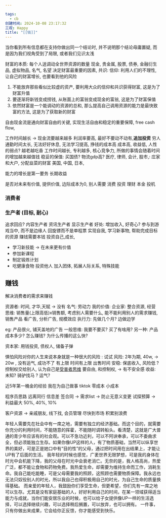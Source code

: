 ```yaml
---

tags:
  - cb
创建时间: 2024-10-08 23:17:32
三观: Happy
title: "[[钱]]"
---
```

当你看到所有信息都在支持你做出同一个结论时, 并不说明那个结论毋庸置疑, 而是因为我们视角受到了局限, 或者我们见识太浅

财富的本质: 
每个人送调动全世界资源的数量
现金, 贵金属, 股票, 债券, 金融衍生品, 虚拟物品, 名气, 名望
决定财富最重要的因素, 
共识: 
信仰: 
利用人们的不理性, 让自己的财富增长, 也要看到他的风险
1. 不能放弃那些看似比较虚的资产, 要利用大众的信仰和共识获得财富, 这是为了财富升值
2. 要逐渐将新钱变成捞钱, 从账面上的富翁变成现金的富翁, 这是为了财富保值
3. 依然财富是一个能调动的资源的总和, 那么提高自己调用资源的能力是最快致富的方法, 这是为了获取新的财富

自由现金流是通向财富自由的关键, 实现生活自由和稳定的重要保障,
free cash flow, 

工作时间越长 -> 现金流要越来越多
利润率要高, 最好不要动不动有,**追加投资** 
穷人通勤时间太长, 无法好好休息, 无法学习提高, 挣钱的成本高
成本高, 收益低, 
人性的弱点? 
越老越吃香 
工作时间越长, 专利越多, 
核心竞争力, 所做的事情会随着时间的增加越来越值钱
稳妥的保值: 买国债? 
物流gdp高? 
医疗,
律师,
会计,
股市,: 庄家和大户, 分配韭菜的财富
美国,
中国, 
日本, 


能力的增长是第一要务
长期收益

是否对未来有价值, 
提供价值, 边际成本为0, 别人需要
消费
投资  理财  本金
投机

### 消费者

### 生产者 (目标, 耐心)
追求回应? 
内容生产者
资讯生产者
显示生产者
好处:  增加收入, 好奇心? 参与到游戏当中, 而不是边缘人 回旋镖而不是单程票
实现自我, 学习新事物, 
帮助完成目标的资源
赚钱需要本钱
投资自己,成长, 
* 学习新技能 -> 在未来更有价值
* 参加新课程
* 制定锻炼计划
* 吃健康食物
投资他人
加入团体, 拓展人际关系, 特殊技能

## 赚钱

解决消费者的需求来赚钱

资源者: 
时间, 
才华,天赋 -> 没有
名气: 
劳动力
我的价值: 
企业家: 整合资源, 经营
思维:  销售量(上限高低)x销售额, 考虑别人需要什么, 能不能利用别人的需求赚钱, 销售产品
看广告, 分析广告, 规模效应
执行力:  先做几个月? 边做边学

eg: 产品很火, 铺天盖地的广告
一般思维: 我要不要买? 买了有啥用? 
另一种: 产品成本多少? 怎么赚钱? 为什么传播的这么快? 

资本家: 用钱投资, 债权人, 储备子弹


惧怕风险对你的人生来说本身就是一种很大的风险 : 试试
风险: 2年为期, 40w,  -> 20w , 没有运气, 成功不了 有上限  时间有上限  出售时间
安稳: 保底收入, 风险低 ?
控制权交给别人, 认为自己是[受害者思维](名字.md#受害者思维)
要自由, 和控制权, -> 有不安全感
收益: 未知?  骑驴找马 ? 运气? 


近5年第一桶金的经验
我在为自己做事
tiktok 零成本 小成本

程序员思路
远离同行
信息差
签合同 -> 需求list -> 防止无意义变更
试探预算 ->   利益最大
50%, 40%, 10%


客户资源 -> 亲戚朋友, 线下找, 会员管理
尽快到市场 
积累别浪费

年轻人需要先在社会中有一席之地，需要有独立的经济基础。而这个目的，就需要你充分的利用时间，不能随意的挥霍，不能随时调转船头。看清楚，这就是广大普通的青少年应该有的社会观。可以不急功近利，可以不阿谀奉承，可以不委曲求全，但必须能独立生存。如果你像UP这样的人，有了物质基础，当然可以纵享世界的美好，可是正是她口中有“目的性”的父母，通过把时间用在出结果上，才能让UP有了后面的生活。 我年轻的时候也感觉，广袤世界无限梦想，可是我的身体在时光中会机能下降，我的父母在时光中会衰老消亡。无奈的是，我人格高尚，热爱广泛，都不能让食物和药物免费。我热爱生命，却需要为维持生命而工作，消耗生命。我自己能吃能睡，可是父母需要我的照顾，这照顾也需要物质保障。我永远也无法只奴役别人的时光，所以我自己也得积极用自己的时光，为自己生命的质量换得基础。 而亲爱的年轻人，我鼓励你们享受生命，但更希望，你们先有一席之地可以生存。尤其是没有家庭基础的人，好好利用自己的时间，在某一领域获得适当能力与成就，当你们能安居乐业的时候，也可以给子女提供像UP一样的生活选择，可以选择继续兴趣，可以选择稍后搁置，可以放弃，也可以拥有。
一件事，只有你做出来成果，它会给你正反馈，你才能感受到快乐。




